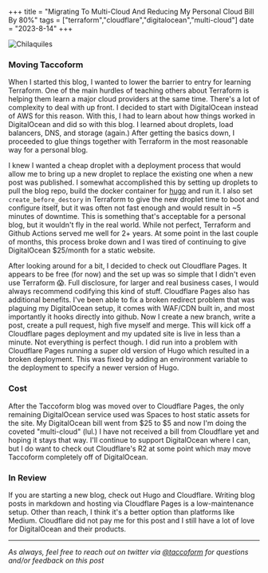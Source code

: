 +++
title =  "Migrating To Multi-Cloud And Reducing My Personal Cloud Bill By 80%"
tags = ["terraform","cloudflare","digitalocean","multi-cloud"]
date = "2023-8-14"
+++


![Chilaquiles](https://taccoform-blog.sfo2.digitaloceanspaces.com/static/post/g_p1/header.jpg)


### Moving Taccoform

When I started this blog, I wanted to lower the barrier to entry for learning Terraform. One of the main hurdles of teaching others about Terraform is helping them learn a major cloud providers at the same time. There's a lot of complexity to deal with up front. I decided to start with DigitalOcean instead of AWS for this reason. With this, I had to learn about how things worked in DigitalOcean and did so with this blog. I learned about droplets, load balancers, DNS, and storage (again.) After getting the basics down, I proceeded to glue things together with Terraform in the most reasonable way for a personal blog.

I knew I wanted a cheap droplet with a deployment process that would allow me to bring up a new droplet to replace the existing one when a new post was published. I somewhat accomplished this by setting up droplets to pull the blog repo, build the docker container for [hugo](https://gohugo.io/) and run it. I also set `create_before_destory` in Terraform to give the new droplet time to boot and configure itself, but it was often not fast enough and would result in ~5 minutes of downtime. This is something that's acceptable for a personal blog, but it wouldn't fly in the real world. While not perfect, Terraform and Github Actions served me well for 2+ years. At some point in the last couple of months, this process broke down and I was tired of continuing to give DigitalOcean $25/month for a static website.

After looking around for a bit, I decided to check out Cloudflare Pages. It appears to be free (for now) and the set up was so simple that I didn't even use Terraform :scream:. Full disclosure, for larger and real business cases, I would always recommend codifying this kind of stuff. Cloudflare Pages also has additional benefits. I've been able to fix a broken redirect problem that was plaguing my DigitalOcean setup, it comes with WAF/CDN built in, and most importantly it hooks directly into github. Now I create a new branch, write a post, create a pull request, high five myself and merge. This will kick off a Cloudflare pages deployment and my updated site is live in less than a minute. Not everything is perfect though. I did run into a problem with Cloudflare Pages running a super old version of Hugo which resulted in a broken deployment. This was fixed by adding an environment variable to the deployment to specify a newer version of Hugo.


### Cost

After the Taccoform blog was moved over to Cloudflare Pages, the only remaining DigitalOcean service used was Spaces to host static assets for the site. My DigitalOcean bill went from $25 to $5 and now I'm doing the coveted "multi-cloud" (lul.) I have not received a bill from Cloudflare yet and hoping it stays that way. I'll continue to support DigitalOcean where I can, but I do want to check out Cloudflare's R2 at some point which may move Taccoform completely off of DigitalOcean.


### In Review

If you are starting a new blog, check out Hugo and Cloudflare. Writing blog posts in markdown and hosting via Cloudflare Pages is a low-maintenance setup. Other than reach, I think it's a better option than platforms like Medium. Cloudflare did not pay me for this post and I still have a lot of love for DigitalOcean and their products.


---
_As always, feel free to reach out on twitter via [@taccoform](https://twitter.com/taccoform) for questions and/or feedback on this post_
